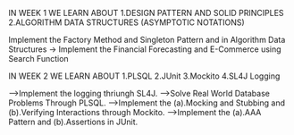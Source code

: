 IN WEEK 1 WE LEARN ABOUT 1.DESIGN PATTERN AND SOLID PRINCIPLES 
                         2.ALGORITHM DATA STRUCTURES (ASYMPTOTIC NOTATIONS)

Implement the Factory Method and Singleton Pattern and in Algorithm Data Structures -> Implement the Financial Forecasting and E-Commerce using Search Function

IN WEEK 2 WE LEARN ABOUT 1.PLSQL 2.JUnit 3.Mockito 4.SL4J Logging

-->Implement the logging thriungh SL4J.
-->Solve Real World Database Problems Through PLSQL.
-->Implement the (a).Mocking and Stubbing and (b).Verifying Interactions through Mockito.
-->Implement the (a).AAA Pattern and (b).Assertions in JUnit.
                         
